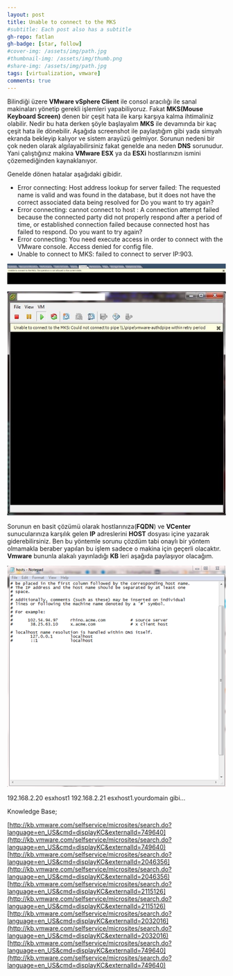 ```yaml
---
layout: post
title: Unable to connect to the MKS
#subtitle: Each post also has a subtitle
gh-repo: fatlan
gh-badge: [star, follow]
#cover-img: /assets/img/path.jpg
#thumbnail-img: /assets/img/thumb.png
#share-img: /assets/img/path.jpg
tags: [virtualization, vmware]
comments: true
---
```

Bilindiği üzere **VMware vSphere Client** ile consol aracılığı ile sanal makinaları yönetip gerekli işlemleri yapabiliyoruz. Fakat **MKS(Mouse Keyboard Screen)** denen bir çeşit hata ile karşı karşıya kalma ihtimaliniz olabilir. Nedir bu hata derken şöyle başlayalım **MKS** ile devamında bir kaç çeşit hata ile dönebilir. Aşağıda screenshot ile paylaştığım gibi yada simyah ekranda bekleyip kalıyor ve sistem arayüzü gelmiyor. Sorunun nedeni bir çok neden olarak algılayabilirsiniz fakat genelde ana neden **DNS** sorunudur. Yani çalıştığınız makina **VMware ESX** ya da **ESXi** hostlarınızın ismini çözemediğinden kaynaklanıyor.

Genelde dönen hatalar aşağıdaki gibidir.

- Error connecting: Host address lookup for server <SERVER> failed: The requested name is valid and was found in the database, but it does not have the correct associated data being resolved for Do you want to try again?
- Error connecting: cannot connect to host <host>: A connection attempt failed because the connected party did not properly respond after a period of time, or established connection failed because connected host has failed to respond. Do you want to try again?
- Error connecting: You need execute access in order to connect with the VMware console. Access denied for config file.
- Unable to connect to MKS: failed to connect to server IP:903.

![Crepe](/assets/img/utocmks/utocmks01.png)

![Crepe](/assets/img/utocmks/utocmks02.png)

Sorunun en basit çözümü olarak hostlarınıza(**FQDN**) ve **VCenter** sunucularınıza karşılık gelen **IP** adreslerini **HOST** dosyası içine yazarak giderebilirsiniz. Ben bu yöntemle sorunu çözdüm tabi onaylı bir yöntem olmamakla beraber yapılan bu işlem sadece o makina için geçerli olacaktır. **Vmware** bununla alakalı yayınladığı **KB** leri aşağıda paylaşıyor olacağım.

![Crepe](/assets/img/utocmks/utocmks03.png)

192.168.2.20 esxhost1
192.168.2.21 esxhost1.yourdomain gibi...

Knowledge Base;

[http://kb.vmware.com/selfservice/microsites/search.do?language=en_US&cmd=displayKC&externalId=749640](http://kb.vmware.com/selfservice/microsites/search.do?language=en_US&cmd=displayKC&externalId=749640) <br>
[http://kb.vmware.com/selfservice/microsites/search.do?language=en_US&cmd=displayKC&externalId=2046356](http://kb.vmware.com/selfservice/microsites/search.do?language=en_US&cmd=displayKC&externalId=2046356) <br>
[http://kb.vmware.com/selfservice/microsites/search.do?language=en_US&cmd=displayKC&externalId=2115126](http://kb.vmware.com/selfservice/microsites/search.do?language=en_US&cmd=displayKC&externalId=2115126) <br>
[http://kb.vmware.com/selfservice/microsites/search.do?language=en_US&cmd=displayKC&externalId=2032016](http://kb.vmware.com/selfservice/microsites/search.do?language=en_US&cmd=displayKC&externalId=2032016) <br>
[http://kb.vmware.com/selfservice/microsites/search.do?language=en_US&cmd=displayKC&externalId=749640](http://kb.vmware.com/selfservice/microsites/search.do?language=en_US&cmd=displayKC&externalId=749640) <br>